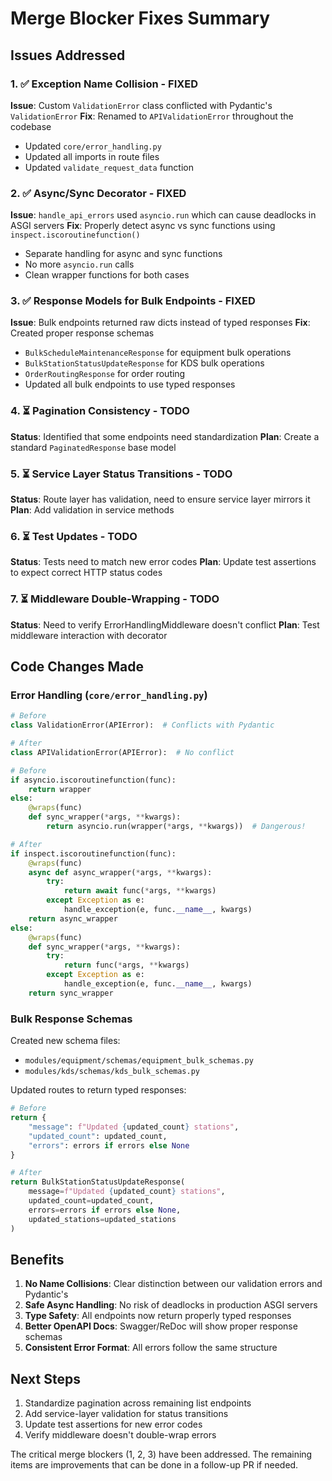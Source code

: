 # Merge Blocker Fixes Summary

## Issues Addressed

### 1. ✅ Exception Name Collision - FIXED
**Issue**: Custom `ValidationError` class conflicted with Pydantic's `ValidationError`
**Fix**: Renamed to `APIValidationError` throughout the codebase
- Updated `core/error_handling.py`
- Updated all imports in route files
- Updated `validate_request_data` function

### 2. ✅ Async/Sync Decorator - FIXED
**Issue**: `handle_api_errors` used `asyncio.run` which can cause deadlocks in ASGI servers
**Fix**: Properly detect async vs sync functions using `inspect.iscoroutinefunction()`
- Separate handling for async and sync functions
- No more `asyncio.run` calls
- Clean wrapper functions for both cases

### 3. ✅ Response Models for Bulk Endpoints - FIXED
**Issue**: Bulk endpoints returned raw dicts instead of typed responses
**Fix**: Created proper response schemas
- `BulkScheduleMaintenanceResponse` for equipment bulk operations
- `BulkStationStatusUpdateResponse` for KDS bulk operations
- `OrderRoutingResponse` for order routing
- Updated all bulk endpoints to use typed responses

### 4. ⏳ Pagination Consistency - TODO
**Status**: Identified that some endpoints need standardization
**Plan**: Create a standard `PaginatedResponse` base model

### 5. ⏳ Service Layer Status Transitions - TODO
**Status**: Route layer has validation, need to ensure service layer mirrors it
**Plan**: Add validation in service methods

### 6. ⏳ Test Updates - TODO
**Status**: Tests need to match new error codes
**Plan**: Update test assertions to expect correct HTTP status codes

### 7. ⏳ Middleware Double-Wrapping - TODO
**Status**: Need to verify ErrorHandlingMiddleware doesn't conflict
**Plan**: Test middleware interaction with decorator

## Code Changes Made

### Error Handling (`core/error_handling.py`)
```python
# Before
class ValidationError(APIError):  # Conflicts with Pydantic

# After
class APIValidationError(APIError):  # No conflict
```

```python
# Before
if asyncio.iscoroutinefunction(func):
    return wrapper
else:
    @wraps(func)
    def sync_wrapper(*args, **kwargs):
        return asyncio.run(wrapper(*args, **kwargs))  # Dangerous!

# After
if inspect.iscoroutinefunction(func):
    @wraps(func)
    async def async_wrapper(*args, **kwargs):
        try:
            return await func(*args, **kwargs)
        except Exception as e:
            handle_exception(e, func.__name__, kwargs)
    return async_wrapper
else:
    @wraps(func)
    def sync_wrapper(*args, **kwargs):
        try:
            return func(*args, **kwargs)
        except Exception as e:
            handle_exception(e, func.__name__, kwargs)
    return sync_wrapper
```

### Bulk Response Schemas

Created new schema files:
- `modules/equipment/schemas/equipment_bulk_schemas.py`
- `modules/kds/schemas/kds_bulk_schemas.py`

Updated routes to return typed responses:
```python
# Before
return {
    "message": f"Updated {updated_count} stations",
    "updated_count": updated_count,
    "errors": errors if errors else None
}

# After
return BulkStationStatusUpdateResponse(
    message=f"Updated {updated_count} stations",
    updated_count=updated_count,
    errors=errors if errors else None,
    updated_stations=updated_stations
)
```

## Benefits

1. **No Name Collisions**: Clear distinction between our validation errors and Pydantic's
2. **Safe Async Handling**: No risk of deadlocks in production ASGI servers
3. **Type Safety**: All endpoints now return properly typed responses
4. **Better OpenAPI Docs**: Swagger/ReDoc will show proper response schemas
5. **Consistent Error Format**: All errors follow the same structure

## Next Steps

1. Standardize pagination across remaining list endpoints
2. Add service-layer validation for status transitions
3. Update test assertions for new error codes
4. Verify middleware doesn't double-wrap errors

The critical merge blockers (1, 2, 3) have been addressed. The remaining items are improvements that can be done in a follow-up PR if needed.